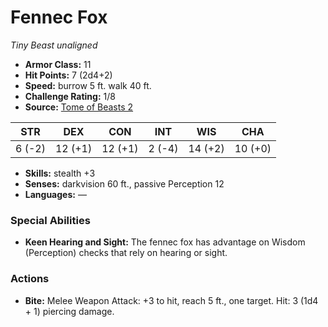 # Fennec Fox

*Tiny* *Beast* *unaligned*

- **Armor Class:** 11
- **Hit Points:** 7 (2d4+2)
- **Speed:** burrow 5 ft. walk 40 ft.
- **Challenge Rating:** 1/8
- **Source:** [Tome of Beasts 2](https://koboldpress.com/kpstore/product/tome-of-beasts-2-for-5th-edition/)

| STR | DEX | CON | INT | WIS | CHA |
| --- | --- | --- | --- | --- | --- |
| 6 (-2) | 12 (+1) | 12 (+1) | 2 (-4) | 14 (+2) | 10 (+0) |

- **Skills:** stealth +3
- **Senses:** darkvision 60 ft., passive Perception 12
- **Languages:** —
### Special Abilities
- **Keen Hearing and Sight:** The fennec fox has advantage on Wisdom (Perception) checks that rely on hearing or sight.
### Actions
- **Bite:** Melee Weapon Attack: +3 to hit, reach 5 ft., one target. Hit: 3 (1d4 + 1) piercing damage.
